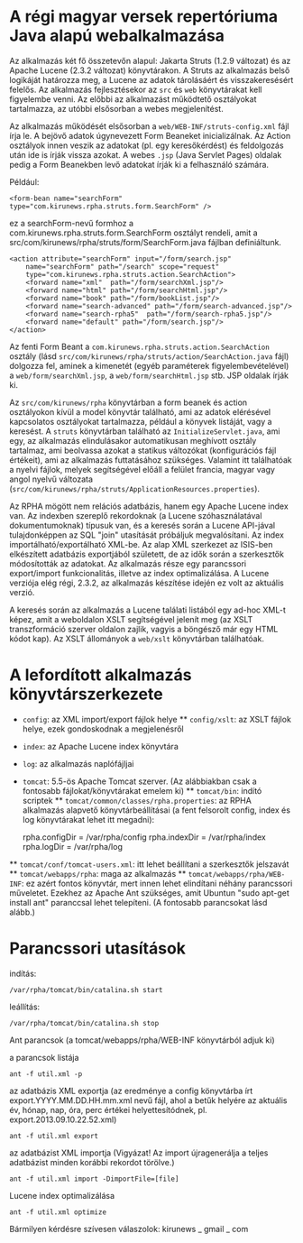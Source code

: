 A régi magyar versek repertóriuma Java alapú webalkalmazása
===

Az alkalmazás két fő összetevőn alapul: Jakarta Struts (1.2.9 változat) és az Apache Lucene (2.3.2 változat) könyvtárakon. A Struts az alkalmazás belső logikáját határozza meg, a Lucene az adatok tárolásáért és visszakeresésért felelős. Az alkalmazás fejlesztésekor az `src` és `web` könyvtárakat kell figyelembe venni. Az előbbi az alkalmazást működtető  osztályokat tartalmazza, az utóbbi elsősorban a webes megjelenítést.

Az alkalmazás működését elsősorban a `web/WEB-INF/struts-config.xml` fájl írja le. A bejövő adatok úgynevezett Form Beaneket inicializálnak. Az Action osztályok innen veszik az adatokat (pl. egy keresőkérdést) és feldolgozás után ide is írják vissza azokat. A webes `.jsp` (Java Servlet Pages) oldalak pedig a Form Beanekben levő adatokat írják ki a 
felhasználó számára.

Például:

	<form-bean name="searchForm" type="com.kirunews.rpha.struts.form.SearchForm" />

ez a searchForm-nevű formhoz a com.kirunews.rpha.struts.form.SearchForm osztályt rendeli, amit a
src/com/kirunews/rpha/struts/form/SearchForm.java fájlban definiáltunk.

	<action attribute="searchForm" input="/form/search.jsp"
		name="searchForm" path="/search" scope="request"
		type="com.kirunews.rpha.struts.action.SearchAction">
		<forward name="xml"  path="/form/searchXml.jsp"/>
		<forward name="html" path="/form/searchHtml.jsp"/>
		<forward name="book" path="/form/bookList.jsp"/>
		<forward name="search-advanced" path="/form/search-advanced.jsp"/>
		<forward name="search-rpha5"  path="/form/search-rpha5.jsp"/>
		<forward name="default" path="/form/search.jsp"/>
	</action>

Az fenti Form Beant a `com.kirunews.rpha.struts.action.SearchAction` osztály (lásd `src/com/kirunews/rpha/struts/action/SearchAction.java` fájl) dolgozza fel, aminek a kimenetét (egyéb paraméterek figyelembevételével) a `web/form/searchXml.jsp`, a `web/form/searchHtml.jsp` stb. JSP oldalak írják ki.

Az `src/com/kirunews/rpha` könyvtárban a form beanek és action osztályokon kívül a model könyvtár található, ami az adatok elérésével kapcsolatos osztályokat tartalmazza, például a könyvek listáját, vagy a keresést. A `struts` könyvtárban található az `InitializeServlet.java`, ami egy, az alkalmazás elindulásakor automatikusan meghívott osztály tartalmaz, ami beolvassa azokat a statikus változókat (konfigurációs fájl értékeit), ami az alkalmazás futtatásához szükséges. Valamint itt találhatóak a nyelvi fájlok, melyek segítségével előáll a felület francia, magyar vagy angol nyelvű változata (`src/com/kirunews/rpha/struts/ApplicationResources.properties`).

Az RPHA mögött nem relációs adatbázis, hanem egy Apache Lucene index van. Az indexben szereplő rekordoknak (a Lucene szóhasználatával dokumentumoknak) típusuk van, és a keresés során a Lucene API-jával tulajdonképpen az SQL "join" utasítását próbáljuk megvalósítani. Az index importálható/exportálható XML-be. Az alap XML szerkezet az ISIS-ben elkészített adatbázis exportjából született, de az idők során a szerkesztők módosították az adatokat. Az alkalmazás része egy parancssori export/import funkcionalitás, illetve az index optimalizálása. A Lucene verziója elég régi, 2.3.2, az alkalmazás készítése idején ez volt az aktuális verzió.

A keresés során az alkalmazás a Lucene találati listából egy ad-hoc XML-t képez, amit a weboldalon XSLT segítségével jelenít meg (az XSLT transzformáció szerver oldalon zajlik, vagyis a böngésző már egy HTML kódot kap). Az XSLT állományok a `web/xslt` könyvtárban találhatóak.

A lefordított alkalmazás könyvtárszerkezete
===

* `config`: az XML import/export fájlok helye
** `config/xslt`: az XSLT fájlok helye, ezek gondoskodnak a megjelenésről
* `index`: az Apache Lucene index könyvtára
* `log`: az alkalmazás naplófájljai
* `tomcat`: 5.5-ös Apache Tomcat szerver. (Az alábbiakban csak a fontosabb fájlokat/könyvtárakat emelem ki)
** `tomcat/bin`: indító scriptek
** `tomcat/common/classes/rpha.properties`: az RPHA alkalmazás alapvető könyvtárbeállításai (a fent felsorolt config, index és log könyvtárakat lehet itt megadni):

	rpha.configDir    = /var/rpha/config
	rpha.indexDir     = /var/rpha/index
	rpha.logDir       = /var/rpha/log

** `tomcat/conf/tomcat-users.xml`: itt lehet beállítani a szerkesztők jelszavát
** `tomcat/webapps/rpha`: maga az alkalmazás
** `tomcat/webapps/rpha/WEB-INF`: ez azért fontos könyvtár, mert innen lehet elindítani néhány parancssori műveletet. Ezekhez az Apache Ant szükséges, amit Ubuntun "sudo apt-get install ant" paranccsal lehet telepíteni. (A fontosabb parancsokat lásd alább.)

Parancssori utasítások
===
indítás:

	/var/rpha/tomcat/bin/catalina.sh start

leállítás:

	/var/rpha/tomcat/bin/catalina.sh stop

Ant parancsok (a tomcat/webapps/rpha/WEB-INF könyvtárból adjuk ki)

a parancsok listája

	ant -f util.xml -p

az adatbázis XML exportja (az eredménye a config könyvtárba írt export.YYYY.MM.DD.HH.mm.xml nevű fájl, ahol a betűk helyére az aktuális év, hónap, nap, óra, perc értékei helyettesítódnek, pl. export.2013.09.10.22.52.xml)

	ant -f util.xml export

az adatbázist XML importja (Vigyázat! Az import újragenerálja a teljes adatbázist minden korábbi rekordot törölve.)

	ant -f util.xml import -DimportFile=[file]

Lucene index optimalizálása

	ant -f util.xml optimize

Bármilyen kérdésre szívesen válaszolok: kirunews _ gmail _ com

